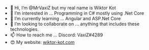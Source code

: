 - 👋 Hi, I’m @MrVaxiZ but my real name is Wiktor Kot 
- 👀 I’m interested in ... Programming in C# mostly using .Net Core    
- 🌱 I’m currently learning ... Angular and ASP.Net Core 
- 💞️ I’m looking to collaborate on ... anything that includes these technologies.  
- 📫 How to reach me ... Discord: VaxiZ#4289
- :heart_eyes: My website: [wiktor-kot.com](https://wiktor-kot.com/)
